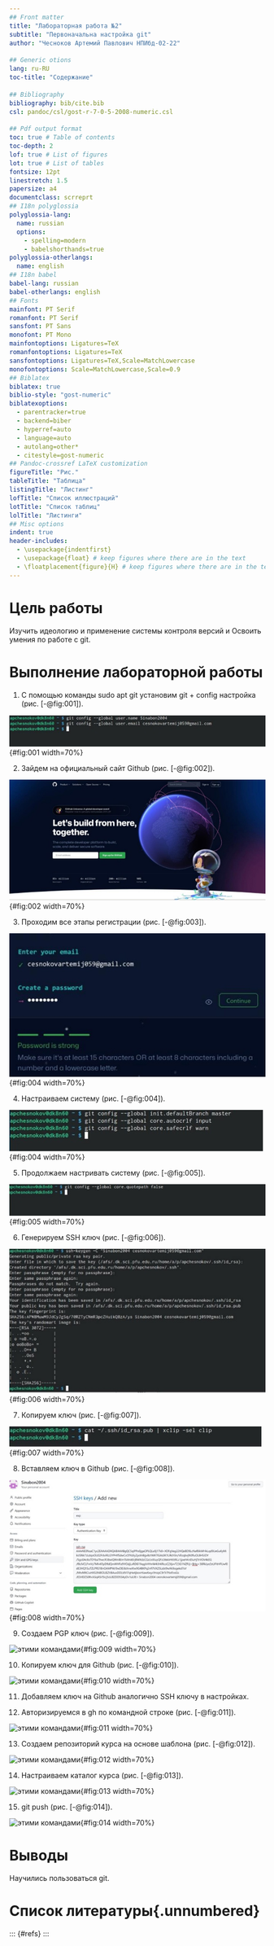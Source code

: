 ```yaml
---
## Front matter
title: "Лабораторная работа №2"
subtitle: "Первоначальна настройка git"
author: "Чесноков Артемий Павлович НПИбд-02-22"

## Generic otions
lang: ru-RU
toc-title: "Содержание"

## Bibliography
bibliography: bib/cite.bib
csl: pandoc/csl/gost-r-7-0-5-2008-numeric.csl

## Pdf output format
toc: true # Table of contents
toc-depth: 2
lof: true # List of figures
lot: true # List of tables
fontsize: 12pt
linestretch: 1.5
papersize: a4
documentclass: scrreprt
## I18n polyglossia
polyglossia-lang:
  name: russian
  options:
	- spelling=modern
	- babelshorthands=true
polyglossia-otherlangs:
  name: english
## I18n babel
babel-lang: russian
babel-otherlangs: english
## Fonts
mainfont: PT Serif
romanfont: PT Serif
sansfont: PT Sans
monofont: PT Mono
mainfontoptions: Ligatures=TeX
romanfontoptions: Ligatures=TeX
sansfontoptions: Ligatures=TeX,Scale=MatchLowercase
monofontoptions: Scale=MatchLowercase,Scale=0.9
## Biblatex
biblatex: true
biblio-style: "gost-numeric"
biblatexoptions:
  - parentracker=true
  - backend=biber
  - hyperref=auto
  - language=auto
  - autolang=other*
  - citestyle=gost-numeric
## Pandoc-crossref LaTeX customization
figureTitle: "Рис."
tableTitle: "Таблица"
listingTitle: "Листинг"
lofTitle: "Список иллюстраций"
lotTitle: "Список таблиц"
lolTitle: "Листинги"
## Misc options
indent: true
header-includes:
  - \usepackage{indentfirst}
  - \usepackage{float} # keep figures where there are in the text
  - \floatplacement{figure}{H} # keep figures where there are in the text
---
```


# Цель работы

Изучить идеологию и применение системы контроля версий и
Освоить умения по работе с git.

# Выполнение лабораторной работы
1. С помощью команды sudo apt git установим git +  config настройка (рис. [-@fig:001]).

![Зайшли на сайт](image/qacK_O7P4Wc.jpg){#fig:001 width=70%}

2. Зайдем на официальный сайт Github (рис. [-@fig:002]).

![Зайшли на сайт](image/jXnOVDhlEpg.jpg){#fig:002 width=70%}

3. Проходим все этапы регистрации (рис. [-@fig:003]).

![Зарегистрировались](image/GzCl6zJb6Fk.jpg){#fig:004 width=70%}

4. Настраиваем систему (рис. [-@fig:004]).

![Работа с командной строкой](image/1I5ZN0EP-SQ.jpg){#fig:004 width=70%}

5. Продолжаем настривать систему (рис. [-@fig:005]).

![Выполняем указанные команды](image/8_NfmHqWgwQ.jpg){#fig:005 width=70%}

6. Генерируем SSH ключ (рис. [-@fig:006]).

![Выполняем указанные команды](image/bMacWMz5rSM.jpg){#fig:006 width=70%}

7. Копируем ключ (рис. [-@fig:007]).

![используем эту команду, чтобы скопировать](image/E5rnvMmq3Zo.jpg){#fig:007 width=70%}

8. Вставляем ключ в Github (рис. [-@fig:008]).

![так это выглядит](image/WK4VPL09494.jpg){#fig:008 width=70%}

9. Создаем PGP ключ (рис. [-@fig:009]).

![этими командами](image/Screenshot_2023-02-17_19-36-16.jpg){#fig:009 width=70%}

10. Копируем ключ для Github (рис. [-@fig:010]).

![этими командами](image/Screenshot_2023-02-17_19-48-53.jpg){#fig:010 width=70%}

11. Добавляем ключ на Github аналогично SSH ключу в настройках.

12. Авторизируемся в gh по командной строке (рис. [-@fig:011]).

![этими командами](image/Screenshot_2023-02-17_19-59-02.jpg){#fig:011 width=70%}

13. Создаем репозиторий курса на основе шаблона (рис. [-@fig:012]).

![этими командами](image/Screenshot_2023-02-17_20-10-10.jpg){#fig:012 width=70%}

14. Настраиваем каталог курса (рис. [-@fig:013]).

![этими командами](image/Screenshot_2023-02-17_20-15-53.jpg){#fig:013 width=70%}

15. git push (рис. [-@fig:014]).

![этими командами](image/Screenshot_2023-02-17_20-16-14.jpg){#fig:014 width=70%}


# Выводы

Научились пользоваться git.
# Список литературы{.unnumbered}

::: {#refs}
:::
